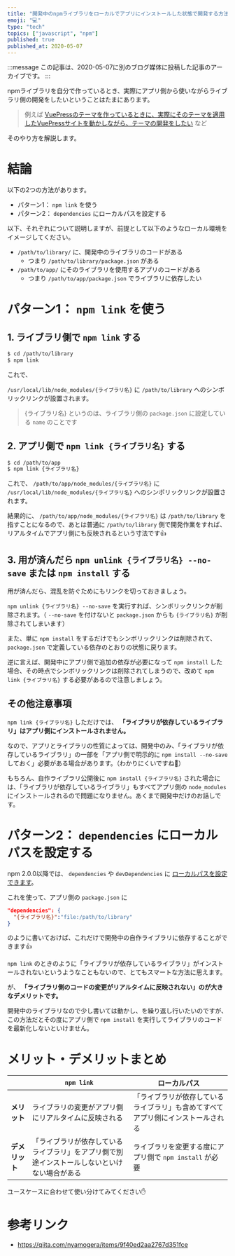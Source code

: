 ```yaml
---
title: "開発中のnpmライブラリをローカルでアプリにインストールした状態で開発する方法"
emoji: "💻"
type: "tech"
topics: ["javascript", "npm"]
published: true
published_at: 2020-05-07
---
```


:::message
この記事は、2020-05-07に別のブログ媒体に投稿した記事のアーカイブです。
:::

npmライブラリを自分で作っているとき、実際にアプリ側から使いながらライブラリ側の開発をしたいということはたまにあります。

> 例えば [VuePressのテーマを作っているときに、実際にそのテーマを適用したVuePressサイトを動かしながら、テーマの開発をしたい](https://zenn.dev/ttskch/articles/b908a1f6ff7188) など

そのやり方を解説します。

# 結論

以下の2つの方法があります。

* パターン1： `npm link` を使う
* パターン2： `dependencies` にローカルパスを設定する

以下、それぞれについて説明しますが、前提として以下のようなローカル環境をイメージしてください。

* `/path/to/library/` に、開発中のライブラリのコードがある
    * つまり `/path/to/library/package.json` がある
* `/path/to/app/` にそのライブラリを使用するアプリのコードがある
    * つまり `/path/to/app/package.json` でライブラリに依存したい

# パターン1： `npm link` を使う

## 1. ライブラリ側で `npm link` する

```bash
$ cd /path/to/library
$ npm link
```

これで、

`/usr/local/lib/node_modules/{ライブラリ名}` に `/path/to/library` へのシンボリックリンクが設置されます。

> {ライブラリ名} というのは、ライブラリ側の `package.json` に設定している `name` のことです

## 2. アプリ側で `npm link {ライブラリ名}` する

```bash
$ cd /path/to/app
$ npm link {ライブラリ名}
```

これで、 `/path/to/app/node_modules/{ライブラリ名}` に `/usr/local/lib/node_modules/{ライブラリ名}` へのシンボリックリンクが設置されます。

結果的に、 `/path/to/app/node_modules/{ライブラリ名}` は `/path/to/library` を指すことになるので、あとは普通に `/path/to/library` 側で開発作業をすれば、リアルタイムでアプリ側にも反映されるという寸法です👍

## 3. 用が済んだら `npm unlink {ライブラリ名} --no-save` または `npm install` する

用が済んだら、混乱を防ぐためにもリンクを切っておきましょう。

`npm unlink {ライブラリ名} --no-save` を実行すれば、シンボリックリンクが削除されます。（ `--no-save` を付けないと `package.json` からも `{ライブラリ名}` が削除されてしまいます）

また、単に `npm install` をするだけでもシンボリックリンクは削除されて、 `package.json` で定義している依存のとおりの状態に戻ります。

逆に言えば、開発中にアプリ側で追加の依存が必要になって `npm install` した場合、その時点でシンボリックリンクは削除されてしまうので、改めて `npm link {ライブラリ名}` する必要があるので注意しましょう。

## その他注意事項

`npm link {ライブラリ名}` しただけでは、 **「ライブラリが依存しているライブラリ」はアプリ側にインストールされません。** 

なので、アプリとライブラリの性質によっては、開発中のみ、「ライブラリが依存しているライブラリ」の一部を「アプリ側で明示的に `npm install --no-save` しておく」必要がある場合があります。（わかりにくいですね💨）

もちろん、自作ライブラリ公開後に `npm install {ライブラリ名}` された場合には、「ライブラリが依存しているライブラリ」もすべてアプリ側の `node_modules` にインストールされるので問題になりません。あくまで開発中だけのお話しです。

# パターン2： `dependencies` にローカルパスを設定する

npm 2.0.0以降では、 `dependencies` や `devDependencies` に [ローカルパスを設定できます](https://docs.npmjs.com/files/package.json#local-paths)。

これを使って、アプリ側の `package.json` に

```json
"dependencies": {
  "{ライブラリ名}":"file:/path/to/library"
}
```

のように書いておけば、これだけで開発中の自作ライブラリに依存することができます👍

`npm link` のときのように「ライブラリが依存しているライブラリ」がインストールされないというようなこともないので、とてもスマートな方法に思えます。

が、 **「ライブラリ側のコードの変更がリアルタイムに反映されない」のが大きなデメリットです。**

開発中のライブラリなので少し書いては動かし、を繰り返し行いたいのですが、この方法だとその度にアプリ側で `npm install` を実行してライブラリのコードを最新化しないといけません。

# メリット・デメリットまとめ

| | `npm link` | ローカルパス |
| --- | --- | --- |
| **メリット** | ライブラリの変更がアプリ側にリアルタイムに反映される | 「ライブラリが依存しているライブラリ」も含めてすべてアプリ側にインストールされる |
| **デメリット** | 「ライブラリが依存しているライブラリ」をアプリ側で別途インストールしないといけない場合がある | ライブラリを変更する度にアプリ側で `npm install` が必要 |

ユースケースに合わせて使い分けてみてください✋

# 参考リンク

* <https://qiita.com/nyamogera/items/9f40ed2aa2767d351fce>
